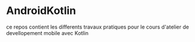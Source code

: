 # AndroidKotlin
ce repos contient les differents travaux pratiques pour le cours d'atelier de devellopement mobile avec Kotlin
